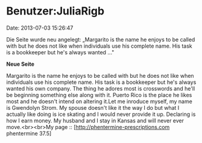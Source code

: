 Benutzer:JuliaRigb
==================

Date: 2013-07-03 15:26:47

Die Seite wurde neu angelegt: „Margarito is the name he enjoys to be
called with but he does not like when individuals use his complete name.
His task is a bookkeeper but he\'s always wanted ..."

**Neue Seite**

<div>

Margarito is the name he enjoys to be called with but he does not like
when individuals use his complete name. His task is a bookkeeper but
he\'s always wanted his own company. The thing he adores most is
crosswords and he\'ll be beginning something else along with it. Puerto
Rico is the place he likes most and he doesn\'t intend on altering
it.Let me inroduce myself, my name is Gwendolyn Strom. My spouse
doesn\'t like it the way I do but what I actually like doing is ice
skating and I would never provide it up. Declaring is how I earn money.
My husband and I stay in Kansas and will never ever move.\<br\>\<br\>My
page :: \[http://phentermine-prescriptions.com phentermine 37.5\]

</div>
